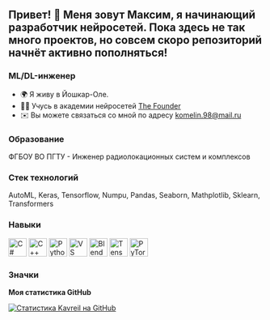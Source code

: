 ## Привет! 👋 Меня зовут Максим, я начинающий разработчик нейросетей. Пока здесь не так много проектов, но совсем скоро репозиторий начнёт активно пополняться!
### ML/DL-инженер
* 🌍 Я живу в Йошкар-Оле.
* 👨‍🎓 Учусь в академии нейросетей [The Founder](https://dnk.the-founder.ru/school/courses)
* ✉️ Вы можете связаться со мной по адресу [komelin.98@mail.ru](mailto:komelin.98@mail.ru)[](mailto:komelin.98@mail.ru)

### Образование
ФГБОУ ВО ПГТУ - Инженер радиолокационных систем и комплексов
### Стек технологий
AutoML, Keras, Tensorflow, Numpu, Pandas, Seaborn, Mathplotlib, Sklearn, Transformers
### Навыки

<p align="left">
<a href="https://docs.microsoft.com/en-us/dotnet/csharp/" target="_blank" rel="noreferrer"><img src="https://raw.githubusercontent.com/danielcranney/readme-generator/main/public/icons/skills/csharp-colored.svg" width="36" height="36" alt="C#" /></a> <a href="https://docs.microsoft.com/en-us/cpp/?view=msvc-170" target="_blank" rel="noreferrer"><img src="https://raw.githubusercontent.com/danielcranney/readme-generator/main/public/icons/skills/cplusplus-colored.svg" width="36" высота="36" alt="C++" /></a> <a href="https://www.python.org/" target="_blank" rel="noreferrer"><img src="https://raw.githubusercontent.com/danielcranney/readme-generator/main/public/icons/skills/python-colored.svg" width="36" height="36" alt="Python" /></a> <a href="https://code.visualstudio.com/" target="_blank" rel="noreferrer"><img src="https://raw.githubusercontent.com/danielcranney/readme-generator/main/public/icons/skills/visualstudiocode.svg" width="36" height="36" alt="VS Code" /></a> <a href="https://www.blender.org/" target="_blank" rel="noreferrer"><img src="https://raw.githubusercontent.com/danielcranney/readme-generator/main/public/icons/skills/blender-colored.svg" width="36" height="36" alt="Blender" /></a> <a href="https://www.tensorflow.org/" target="_blank" rel="noreferrer"><img src="https://raw.githubusercontent.com/danielcranney/readme-generator/main/public/icons/skills/tensorflow-colored.svg" width="36" height="36" alt="TensorFlow" /></a> <a href="https://pytorch.org/" target="_blank" rel="noreferrer"><img src="https://raw.githubusercontent.com/danielcranney/readme-generator/main/public/icons/skills/pytorch-colored.svg" width="36" height="36" alt="PyTorch" /></a>
</p>

### Значки

<b>Моя статистика GitHub</b>

<a href="http://www.github.com/Kavreil"><img src="https://github-readme-stats.vercel.app/api?username=Kavreil&show_icons=true&hide=&count_private=true&title_color=0891b2&text_color=facc15&icon_color=ef4444&bg_color=1c1917&hide_border=true&show_icons=true" alt="Статистика Kavreil на GitHub" /></a>
